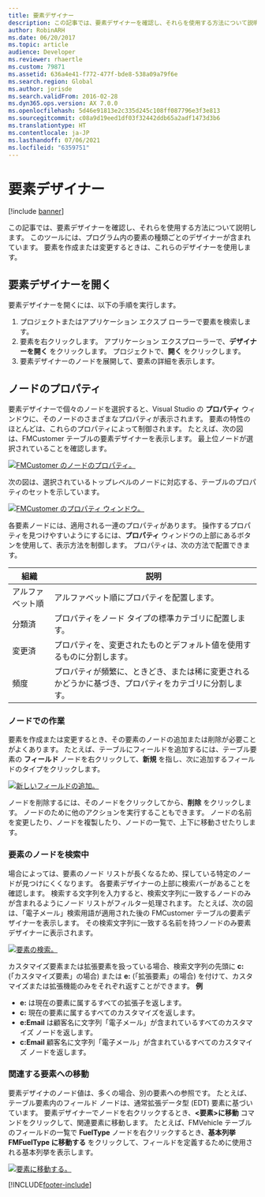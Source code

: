 ```yaml
---
title: 要素デザイナー
description: この記事では、要素デザイナーを確認し、それらを使用する方法について説明します。
author: RobinARH
ms.date: 06/20/2017
ms.topic: article
audience: Developer
ms.reviewer: rhaertle
ms.custom: 79871
ms.assetid: 636a4e41-f772-477f-bde8-538a09a79f6e
ms.search.region: Global
ms.author: jorisde
ms.search.validFrom: 2016-02-28
ms.dyn365.ops.version: AX 7.0.0
ms.openlocfilehash: 5d46e91813e2c335d245c108ff087796e3f3e813
ms.sourcegitcommit: c08a9d19eed1df03f32442ddb65a2adf1473d3b6
ms.translationtype: HT
ms.contentlocale: ja-JP
ms.lasthandoff: 07/06/2021
ms.locfileid: "6359751"
---
```

# <a name="element-designers"></a>要素デザイナー

[!include [banner](../includes/banner.md)]

この記事では、要素デザイナーを確認し、それらを使用する方法について説明します。 このツールには、プログラム内の要素の種類ごとのデザイナーが含まれています。 要素を作成または変更するときは、これらのデザイナーを使用します。

## <a name="open-an-element-designer"></a>要素デザイナーを開く

要素デザイナーを開くには、以下の手順を実行します。

1. プロジェクトまたはアプリケーション エクスプ ローラーで要素を検索します。
2. 要素を右クリックします。 アプリケーション エクスプローラーで、**デザイナーを開く** をクリックします。 プロジェクトで、**開く** をクリックします。
3. 要素デザイナーのノードを展開して、要素の詳細を表示します。

## <a name="node-properties"></a>ノードのプロパティ

要素デザイナーで個々のノードを選択すると、Visual Studio の **プロパティ** ウィンドウに、そのノードのさまざまなプロパティが表示されます。 要素の特性のほとんどは、これらのプロパティによって制御されます。 たとえば、次の図は、FMCustomer テーブルの要素デザイナーを表示します。 最上位ノードが選択されていることを確認します。

[![FMCustomer のノードのプロパティ。](./media/18_devotoolsconcept.png)](./media/18_devotoolsconcept.png)

次の図は、選択されているトップレベルのノードに対応する、テーブルのプロパティのセットを示しています。

[![FMCustomer のプロパティ ウィンドウ。](./media/19_devotoolsconcept.png)](./media/19_devotoolsconcept.png)

各要素ノードには、適用される一連のプロパティがあります。 操作するプロパティを見つけやすいようにするには、**プロパティ** ウィンドウの上部にあるボタンを使用して、表示方法を制御します。 プロパティは、次の方法で配置できます。

| 組織 | 説明                                                                                                   |
|--------------|---------------------------------------------------------------------------------------------------------------|
| アルファベット順 | アルファベット順にプロパティを配置します。                                                                 |
| 分類済  | プロパティをノード タイプの標準カテゴリに配置します。                                            |
| 変更済      | プロパティを、変更されたものとデフォルト値を使用するものに分割します。                |
| 頻度    | プロパティが頻繁に、ときどき、または稀に変更されるかどうかに基づき、プロパティをカテゴリに分割します。 |

### <a name="working-with-nodes"></a>ノードでの作業

要素を作成または変更するとき、その要素のノードの追加または削除が必要ことがよくあります。 たとえば、テーブルにフィールドを追加するには、テーブル要素の **フィールド** ノードを右クリックして、**新規** を指し、次に追加するフィールドのタイプをクリックします。

[![新しいフィールドの追加。](./media/20_devotoolsconcept.png)](./media/20_devotoolsconcept.png)

ノードを削除するには、そのノードをクリックしてから、**削除** をクリックします。 ノードのために他のアクションを実行することもできます。 ノードの名前を変更したり、ノードを複製したり、ノードの一覧で、上下に移動させたりします。

### <a name="searching-element-nodes"></a>要素のノードを検索中

場合によっては、要素のノード リストが長くなるため、探している特定のノードが見つけにくくなります。 各要素デザイナーの上部に検索バーがあることを確認します。 検索する文字列を入力すると、検索文字列に一致するノードのみが含まれるようにノード リストがフィルター処理されます。 たとえば、次の図は、「電子メール」検索用語が適用された後の FMCustomer テーブルの要素デザイナーを表示します。 その検索文字列に一致する名前を持つノードのみ要素デザイナーに表示されます。

[![要素の検索。](./media/21_devotoolsconcept.png)](./media/21_devotoolsconcept.png)

カスタマイズ要素または拡張要素を扱っている場合、検索文字列の先頭に **c:** (「カスタマイズ要素」の場合) または **e:** (「拡張要素」の場合) を付けて、カスタマイズまたは拡張機能のみをそれぞれ返すことができます。 **例**

- **e:** は現在の要素に属するすべての拡張子を返します。
- **c:** 現在の要素に属するすべてのカスタマイズを返します。
- **e:Email** は顧客名に文字列「電子メール」が含まれているすべてのカスタマイズ ノードを返します。
- **c:Email** 顧客名に文字列「電子メール」が含まれているすべてのカスタマイズ ノードを返します。

### <a name="navigating-to-related-elements"></a>関連する要素への移動

要素デザイナのノード値は、多くの場合、別の要素への参照です。 たとえば、テーブル要素内のフィールド ノードは、通常拡張データ型 (EDT) 要素に基づいています。 要素デザイナーでノードを右クリックするとき、**&lt;要素&gt;に移動** コマンドをクリックして、関連要素に移動します。 たとえば、FMVehicle テーブルのフィールドの一覧で **FuelType** ノードを右クリックするとき、**基本列挙 FMFuelType に移動する** をクリックして、フィールドを定義するために使用される基本列挙を表示します。

[![要素に移動する。](./media/22_devotoolsconcept.png)](./media/22_devotoolsconcept.png)


[!INCLUDE[footer-include](../../../includes/footer-banner.md)]